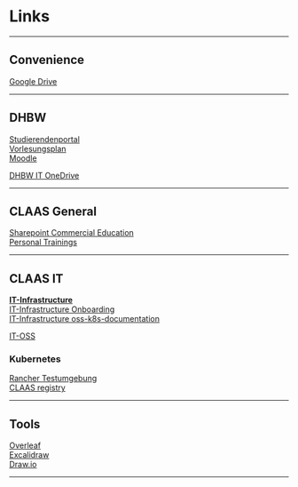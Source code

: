 # Links

---

## Convenience

[Google Drive](https://drive.google.com/drive/my-drive) <br>

---

## DHBW

 [Studierendenportal](https://www.dhbw-stuttgart.de/studierendenportal/informatik/aktuelles-termine/) <br>
 [Vorlesungsplan](https://rapla.dhbw-stuttgart.de/rapla?key=txB1FOi5xd1wUJBWuX8lJrog1ZNPBrE7IVuW7j2dZDrxsIv5OFi7lcUXIX8MQuuM) <br>
 [Moodle](https://elearning.dhbw-stuttgart.de/moodle/) <br>
 
 [DHBW IT OneDrive](https://onedrive.live.com/?authkey=%21AFifxqrDzoP4tWE&id=89B32104A323E3A8%21742&cid=89B32104A323E3A8) <br>

---

## CLAAS General

 [Sharepoint Commercial Education](https://collaboration.claas.com/team/kaufmannis/default.aspx) <br>
 [Personal Trainings](https://tms-auth.claas.com/my.policy) <br> 

---

## CLAAS IT

**[IT-Infrastructure](https://development.claas.com/KG/IT-Infrastructure/)** <br>
[IT-Infrastructure Onboarding](https://development.claas.com/KG/IT-Infrastructure/_git/Middleware?path=%2FOnboarding-Middleware.md) <br>
[IT-Infrastructure oss-k8s-documentation](ttps://development.claas.com/KG/IT-Infrastructure/_git/oss-k8s-documentation?path=%Fdocumentation) <br>

[IT-OSS](https://collaboration.claas.com/project/it-oss/default.aspx)

### Kubernetes

[Rancher Testumgebung](https://rancher-test.claas.com) <br>
[CLAAS registry](https://registry.claas.com) <br>

---

## Tools

 [Overleaf](https://www.overleaf.com/project) <br>
 [Excalidraw](https://www.excalidraw.com) <br>
 [Draw.io](https://draw.io) <br>

---